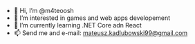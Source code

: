 - 👋 Hi, I’m @m4teoosh
- 👀 I’m interested in games and web apps developement
- 🌱 I’m currently learning .NET Core adn React
- 📫 Send me and e-mail: mateusz.kadlubowski99@gmail.com

<!---
m4teoosh/m4teoosh is a ✨ special ✨ repository because its `README.md` (this file) appears on your GitHub profile.
You can click the Preview link to take a look at your changes.
--->
